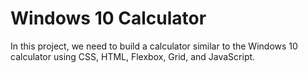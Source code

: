 # Windows 10 Calculator
<p>
    In this  project, we need to build a calculator similar to the Windows 10 calculator using CSS, HTML, Flexbox, Grid, and JavaScript.
</p>
